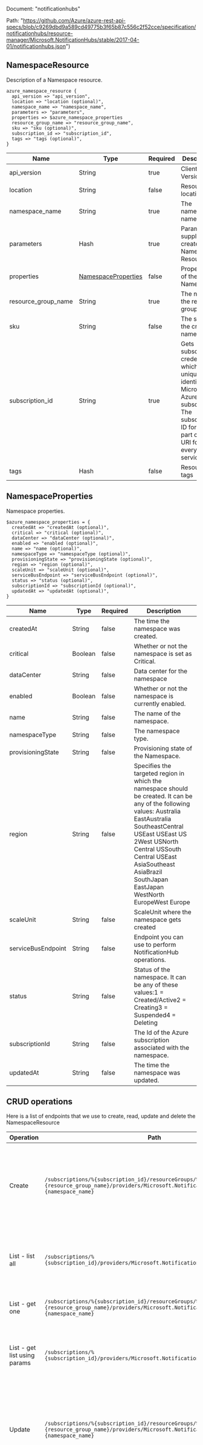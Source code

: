 Document: "notificationhubs"


Path: "https://github.com/Azure/azure-rest-api-specs/blob/c9269dbd9a589cd49775b3f65b87c556c2f52cce/specification/notificationhubs/resource-manager/Microsoft.NotificationHubs/stable/2017-04-01/notificationhubs.json")

## NamespaceResource

Description of a Namespace resource.

```puppet
azure_namespace_resource {
  api_version => "api_version",
  location => "location (optional)",
  namespace_name => "namespace_name",
  parameters => "parameters",
  properties => $azure_namespace_properties
  resource_group_name => "resource_group_name",
  sku => "sku (optional)",
  subscription_id => "subscription_id",
  tags => "tags (optional)",
}
```

| Name        | Type           | Required       | Description       |
| ------------- | ------------- | ------------- | ------------- |
|api_version | String | true | Client Api Version. |
|location | String | false | Resource location |
|namespace_name | String | true | The namespace name. |
|parameters | Hash | true | Parameters supplied to create a Namespace Resource. |
|properties | [NamespaceProperties](#namespaceproperties) | false | Properties of the Namespace. |
|resource_group_name | String | true | The name of the resource group. |
|sku | String | false | The sku of the created namespace |
|subscription_id | String | true | Gets subscription credentials which uniquely identify Microsoft Azure subscription. The subscription ID forms part of the URI for every service call. |
|tags | Hash | false | Resource tags |
        
## NamespaceProperties

Namespace properties.

```puppet
$azure_namespace_properties = {
  createdAt => "createdAt (optional)",
  critical => "critical (optional)",
  dataCenter => "dataCenter (optional)",
  enabled => "enabled (optional)",
  name => "name (optional)",
  namespaceType => "namespaceType (optional)",
  provisioningState => "provisioningState (optional)",
  region => "region (optional)",
  scaleUnit => "scaleUnit (optional)",
  serviceBusEndpoint => "serviceBusEndpoint (optional)",
  status => "status (optional)",
  subscriptionId => "subscriptionId (optional)",
  updatedAt => "updatedAt (optional)",
}
```

| Name        | Type           | Required       | Description       |
| ------------- | ------------- | ------------- | ------------- |
|createdAt | String | false | The time the namespace was created. |
|critical | Boolean | false | Whether or not the namespace is set as Critical. |
|dataCenter | String | false | Data center for the namespace |
|enabled | Boolean | false | Whether or not the namespace is currently enabled. |
|name | String | false | The name of the namespace. |
|namespaceType | String | false | The namespace type. |
|provisioningState | String | false | Provisioning state of the Namespace. |
|region | String | false | Specifies the targeted region in which the namespace should be created. It can be any of the following values: Australia EastAustralia SoutheastCentral USEast USEast US 2West USNorth Central USSouth Central USEast AsiaSoutheast AsiaBrazil SouthJapan EastJapan WestNorth EuropeWest Europe |
|scaleUnit | String | false | ScaleUnit where the namespace gets created |
|serviceBusEndpoint | String | false | Endpoint you can use to perform NotificationHub operations. |
|status | String | false | Status of the namespace. It can be any of these values:1 = Created/Active2 = Creating3 = Suspended4 = Deleting |
|subscriptionId | String | false | The Id of the Azure subscription associated with the namespace. |
|updatedAt | String | false | The time the namespace was updated. |



## CRUD operations

Here is a list of endpoints that we use to create, read, update and delete the NamespaceResource

| Operation | Path | Verb | Description | OperationID |
| ------------- | ------------- | ------------- | ------------- | ------------- |
|Create|`/subscriptions/%{subscription_id}/resourceGroups/%{resource_group_name}/providers/Microsoft.NotificationHubs/namespaces/%{namespace_name}`|Put|Creates/Updates a service namespace. Once created, this namespace's resource manifest is immutable. This operation is idempotent.|Namespaces_CreateOrUpdate|
|List - list all|`/subscriptions/%{subscription_id}/providers/Microsoft.NotificationHubs/namespaces`|Get|Lists all the available namespaces within the subscription irrespective of the resourceGroups.|Namespaces_ListAll|
|List - get one|`/subscriptions/%{subscription_id}/resourceGroups/%{resource_group_name}/providers/Microsoft.NotificationHubs/namespaces/%{namespace_name}`|Get|Returns the description for the specified namespace.|Namespaces_Get|
|List - get list using params|`/subscriptions/%{subscription_id}/providers/Microsoft.NotificationHubs/namespaces`|Get|Lists all the available namespaces within the subscription irrespective of the resourceGroups.|Namespaces_ListAll|
|Update|`/subscriptions/%{subscription_id}/resourceGroups/%{resource_group_name}/providers/Microsoft.NotificationHubs/namespaces/%{namespace_name}`|Put|Creates/Updates a service namespace. Once created, this namespace's resource manifest is immutable. This operation is idempotent.|Namespaces_CreateOrUpdate|
|Delete|`/subscriptions/%{subscription_id}/resourceGroups/%{resource_group_name}/providers/Microsoft.NotificationHubs/namespaces/%{namespace_name}`|Delete|Deletes an existing namespace. This operation also removes all associated notificationHubs under the namespace.|Namespaces_Delete|
